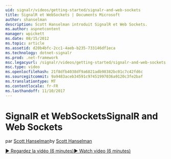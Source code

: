 ```yaml
---
uid: signalr/videos/getting-started/signalr-and-web-sockets
title: SignalR et WebSockets | Documents Microsoft
author: shanselman
description: Scott Hanselman introduit SignalR et Web Sockets.
ms.author: aspnetcontent
manager: wpickett
ms.date: 08/15/2012
ms.topic: article
ms.assetid: d20b4bfc-2cc1-4aeb-b235-733146df1eca
ms.technology: dotnet-signalr
ms.prod: .net-framework
msc.legacyurl: /signalr/videos/getting-started/signalr-and-web-sockets
msc.type: video
ms.openlocfilehash: 21f8dfb4038df9a6821adb98382bc01c7c42fd6c
ms.sourcegitcommit: 9a9483aceb34591c97451997036a9120c3fe2baf
ms.translationtype: MT
ms.contentlocale: fr-FR
ms.lasthandoff: 11/10/2017
---
```

<a name="signalr-and-web-sockets"></a><span data-ttu-id="e0abc-103">SignalR et WebSockets</span><span class="sxs-lookup"><span data-stu-id="e0abc-103">SignalR and Web Sockets</span></span>
====================
<span data-ttu-id="e0abc-104">par [Scott Hanselman](https://github.com/shanselman)</span><span class="sxs-lookup"><span data-stu-id="e0abc-104">by [Scott Hanselman](https://github.com/shanselman)</span></span>

[<span data-ttu-id="e0abc-105">&#9654; Regardez la vidéo (6 minutes)</span><span class="sxs-lookup"><span data-stu-id="e0abc-105">&#9654; Watch video (6 minutes)</span></span>](https://channel9.msdn.com/Blogs/ASP-NET-Site-Videos/signalr-and-web-sockets)
